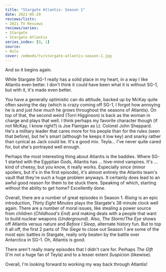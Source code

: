 ```yaml
---
title: "Stargate Atlantis: Season 1"
date: 2021-05-29
reviews/lists:
- 2021 TV Reviews
reviews/series:
- Stargate
- Stargate Atlantis
series_index: [9, 1]
source:
- Hulu
cover: /embeds/tv/stargate-atlantis-season-1.jpg
---
```

And so it begins again. 

While Stargate SG-1 really has a solid place in my heart, in a way I like Atlantis even better. I don't think it could have been what it is without SG-1, but with it, it's made even better.

You have a generally optimistic can do attitude, backed up by McKay quite often saving the day (which is crazy coming off SG-1, I forgot how annoying he is and just *how much* he grows throughout the seasons of Atlantis). On top of that, the second weird (Torri Higginson) is back as the woman in charge and plays that well. I think perhaps my favorite character though (if not McKay, I know right?) is Joe Flanigan as Lt. Colonel John Sheppard. He's a military leader that cares more for his people than for the rules (seen that before), but he's smart (although he keeps it low key) and snarky rather than cynical as Jack could be. It's a good mix. Teyla... I've never quite cared for, but she's portrayed well enough. 

Perhaps the most interesting thing about Atlantis is the baddies. Where SG-1 started with the Egyptian Gods, Atlantis has ... hive-mind vampires. It's ... kind of cheesy, but you know, it really works. Especially since (minor spoilers, but it's in the first episode), it's almost entirely the Atlantis team's vault that they're such a huge problem anyways. It certainly does lead to an awful good reason for them to be stuck there. Speaking of which, starting without the ability to get home? Excellently done. 

Overall, there are a number of great episodes in Season 1. *Rising* is an epic introduction, *Thirty Eight Minutes* plays the Stargate's 38 minute clock well again. There are a number of moral issues, like stealing a power source from children (*Childhood's End*) and making deals with a people that want to build nuclear weapons (*Underground*). Also, *The Storm*/*The Eye* shows off Atlantis versus nature and *Before I Sleep*, alternate history fun. But to top it all off, the first 2 parts of *The Siege* to close out Season 1 are some of the most epic battles in Stargate, really only beaten by the battle over Antarctica in SG-1. Oh, Atlantis is good. 

There aren't really many episodes that I didn't care for. Perhaps *The Gift* (I'm not a huge fan of Teyla) and to a lesser extent *Suspicion* (likewise). 

Overall, I'm looking forward to working my way back through Atlantis!